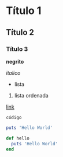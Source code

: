 # Título 1
## Título 2
### Título 3

**negrito**

_italico_

- lista

1. lista ordenada

[link](https://www.google.com)

`código`

```ruby
puts 'Hello World'

def hello
  puts 'Hello World'
end
```
